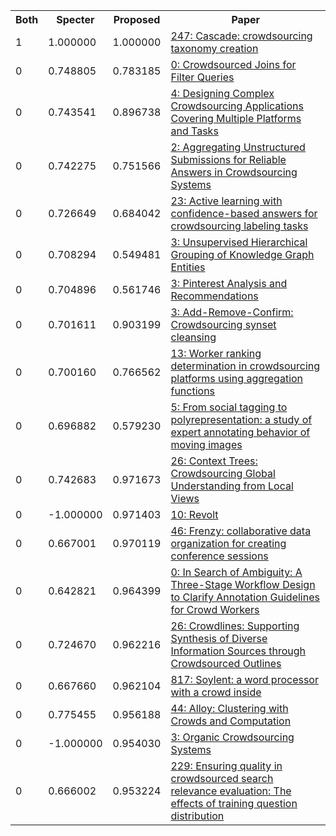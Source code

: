 <html><table><tr>
<th>Both</th>
<th>Specter</th>
<th>Proposed</th>
<th>Paper</th>
</tr>
<tr>
<td>1</td>
<td>1.000000</td>
<td>1.000000</td>
<td><a href="https://www.semanticscholar.org/paper/ffa46a3ca4a6bca9bfe338bde6dcf141c36706f7">247: Cascade: crowdsourcing taxonomy creation</a></td>
</tr>
<tr>
<td>0</td>
<td>0.748805</td>
<td>0.783185</td>
<td><a href="https://www.semanticscholar.org/paper/f2413a484f6b6818da9395511154ae207593e1ff">0: Crowdsourced Joins for Filter Queries</a></td>
</tr>
<tr>
<td>0</td>
<td>0.743541</td>
<td>0.896738</td>
<td><a href="https://www.semanticscholar.org/paper/318f5f1afcdf6e9e99a0ab132caf58897e31a536">4: Designing Complex Crowdsourcing Applications Covering Multiple Platforms and Tasks</a></td>
</tr>
<tr>
<td>0</td>
<td>0.742275</td>
<td>0.751566</td>
<td><a href="https://www.semanticscholar.org/paper/491abbf8e7f77268ed0537f475b26fed88f3cd68">2: Aggregating Unstructured Submissions for Reliable Answers in Crowdsourcing Systems</a></td>
</tr>
<tr>
<td>0</td>
<td>0.726649</td>
<td>0.684042</td>
<td><a href="https://www.semanticscholar.org/paper/bf4540beb38eab763f29a2ab5ba2b353635eb3c4">23: Active learning with confidence-based answers for crowdsourcing labeling tasks</a></td>
</tr>
<tr>
<td>0</td>
<td>0.708294</td>
<td>0.549481</td>
<td><a href="https://www.semanticscholar.org/paper/03e5c724531321a9d383a4483bda07606f9642ef">3: Unsupervised Hierarchical Grouping of Knowledge Graph Entities</a></td>
</tr>
<tr>
<td>0</td>
<td>0.704896</td>
<td>0.561746</td>
<td><a href="https://www.semanticscholar.org/paper/8f64fce03a19fc23a999c3d72c6a5bf1da3aa284">3: Pinterest Analysis and Recommendations</a></td>
</tr>
<tr>
<td>0</td>
<td>0.701611</td>
<td>0.903199</td>
<td><a href="https://www.semanticscholar.org/paper/4077c1986f32817801b3082ce8dde514424f71a1">3: Add-Remove-Confirm: Crowdsourcing synset cleansing</a></td>
</tr>
<tr>
<td>0</td>
<td>0.700160</td>
<td>0.766562</td>
<td><a href="https://www.semanticscholar.org/paper/897b5277262aa078d2e1b3aba3c7f1533fb7168e">13: Worker ranking determination in crowdsourcing platforms using aggregation functions</a></td>
</tr>
<tr>
<td>0</td>
<td>0.696882</td>
<td>0.579230</td>
<td><a href="https://www.semanticscholar.org/paper/2d97bf8330b055d9f5c1352036fbb82d026710bf">5: From social tagging to polyrepresentation: a study of expert annotating behavior of moving images</a></td>
</tr>
<tr>
<td>0</td>
<td>0.742683</td>
<td>0.971673</td>
<td><a href="https://www.semanticscholar.org/paper/302bfb5c5063195e5691b16d37a2c3ffece9e532">26: Context Trees: Crowdsourcing Global Understanding from Local Views</a></td>
</tr>
<tr>
<td>0</td>
<td>-1.000000</td>
<td>0.971403</td>
<td><a href="https://www.semanticscholar.org/paper/f3c042f14e80f562d70322a5e2e03e6aa85f8a60">10: Revolt</a></td>
</tr>
<tr>
<td>0</td>
<td>0.667001</td>
<td>0.970119</td>
<td><a href="https://www.semanticscholar.org/paper/88ebed7e5eac6f5d14f0100007a8cf23148e8617">46: Frenzy: collaborative data organization for creating conference sessions</a></td>
</tr>
<tr>
<td>0</td>
<td>0.642821</td>
<td>0.964399</td>
<td><a href="https://www.semanticscholar.org/paper/77e22cdf12715ff3ea7d9ffe316d90c83556f551">0: In Search of Ambiguity: A Three-Stage Workflow Design to Clarify Annotation Guidelines for Crowd Workers</a></td>
</tr>
<tr>
<td>0</td>
<td>0.724670</td>
<td>0.962216</td>
<td><a href="https://www.semanticscholar.org/paper/c3204eddc108434bf7b2a36992207571f1e837aa">26: Crowdlines: Supporting Synthesis of Diverse Information Sources through Crowdsourced Outlines</a></td>
</tr>
<tr>
<td>0</td>
<td>0.667660</td>
<td>0.962104</td>
<td><a href="https://www.semanticscholar.org/paper/2cb123d50cf1bc3f6e4ce88aeb868390f76b4e74">817: Soylent: a word processor with a crowd inside</a></td>
</tr>
<tr>
<td>0</td>
<td>0.775455</td>
<td>0.956188</td>
<td><a href="https://www.semanticscholar.org/paper/47e3f3e976797d54951d21e7ccc185f46f82f10b">44: Alloy: Clustering with Crowds and Computation</a></td>
</tr>
<tr>
<td>0</td>
<td>-1.000000</td>
<td>0.954030</td>
<td><a href="https://www.semanticscholar.org/paper/9b2fde05ec38fda30904663436e224b708df09da">3: Organic Crowdsourcing Systems</a></td>
</tr>
<tr>
<td>0</td>
<td>0.666002</td>
<td>0.953224</td>
<td><a href="https://www.semanticscholar.org/paper/350f92b121d0086682e6ffc6d0742d6f88038ea3">229: Ensuring quality in crowdsourced search relevance evaluation: The effects of training question distribution</a></td>
</tr>
</table></html>
